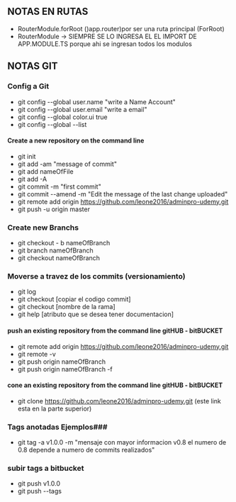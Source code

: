 ## NOTAS EN RUTAS
* RouterModule.forRoot ()app.router)por ser una ruta principal (ForRoot)
* RouterModule -> SIEMPRE SE LO INGRESA EL EL IMPORT DE APP.MODULE.TS porque ahi se ingresan todos los modulos
## NOTAS GIT
### Config a Git ###

* git config --global user.name "write a Name Account"
* git config --global user.email "write a email"
* git config --global color.ui true
* git config --global --list

#### Create a new repository on the command line ###

* git init
* git add -am "message of commit"       
* git add nameOfFile                    
* git add -A                            
* git commit -m "first commit"
* git commit --amend -m "Edit the message of the last change uploaded"
* git remote add origin https://github.com/leone2016/adminpro-udemy.git
* git push -u origin master 

### Create new Branchs  ##
* git checkout  - b nameOfBranch         
* git branch nameOfBranch                
* git checkout nameOfBranch      

### Moverse a travez de los commits (versionamiento) ###

* git log
* git checkout [copiar el codigo commit]
* git checkout [nombre de la rama]
* git help [atributo que se desea tener documentacion]        

#### push an existing repository from the command line gitHUB - bitBUCKET ###

* git remote add origin https://github.com/leone2016/adminpro-udemy.git
* git remote -v
* git push origin nameOfBranch
* git push origin nameOfBranch -f

#### cone an existing repository from the command line gitHUB - bitBUCKET ###
* git clone https://github.com/leone2016/adminpro-udemy.git (este link esta en la parte superior)
### Tags anotadas Ejemplos###
* git tag -a v1.0.0 -m "mensaje con mayor informacion v0.8 el numero de 0.8 depende a numero de commits realizados" 

### subir tags a bitbucket ##
* git push  v1.0.0
* git push --tags 